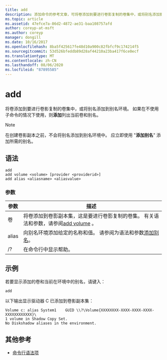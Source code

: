 ```yaml
---
title: add
description: 添加命令的参考文章，可将卷添加到要进行卷影复制的卷集中，或将别名添加到别名环境。
ms.topic: article
ms.assetid: 47efce7a-86d2-4872-ae31-baa108757afd
author: coreyp-at-msft
ms.author: coreyp
manager: dongill
ms.date: 10/16/2017
ms.openlocfilehash: 8ba5f425617fe48d10a900c82fbfcf9c174214f5
ms.sourcegitcommit: 53d526bfeddb89d28af44210a23ba417f6ce0ecf
ms.translationtype: MT
ms.contentlocale: zh-CN
ms.lasthandoff: 08/06/2020
ms.locfileid: "87895585"
---
```

# <a name="add"></a>add

将卷添加到要进行卷影复制的卷集中，或将别名添加到别名环境。 如果在不使用子命令的情况下使用，则**添加**列出当前卷和别名。

> [!NOTE]
> 在创建卷影副本之前，不会将别名添加到别名环境中。 应立即使用 "**添加别名**" 添加所需的别名。

## <a name="syntax"></a>语法

```
add
add volume <volume> [provider <providerid>]
add alias <aliasname> <aliasvalue>
```

### <a name="parameters"></a>参数

| 参数 | 描述 |
| ---------- | ----------- |
| 卷 | 将卷添加到卷影副本集，这是要进行卷影复制的卷集。 有关语法和参数，请参阅[add volume](add-volume.md) 。 |
| alias | 向别名环境添加给定的名称和值。 请参阅为语法和参数[添加别名](add-alias.md)。 |
| /? | 在命令行中显示帮助。 |

## <a name="examples"></a>示例

若要显示添加的卷和当前在环境中的别名，请键入：

```
add
```

以下输出显示驱动器 C 已添加到卷影副本集：

```
Volume c: alias System1    GUID \\?\Volume{XXXXXXXX-XXXX-XXXX-XXXX-XXXXXXXXXXXX}\
1 volume in Shadow Copy Set.
No Diskshadow aliases in the environment.
```

## <a name="additional-references"></a>其他参考

- [命令行语法项](command-line-syntax-key.md)